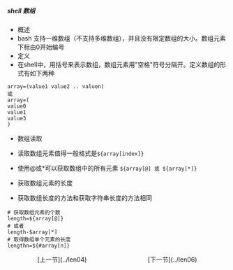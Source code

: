 ##### shell 数组

- 概述
 - bash 支持一维数组（不支持多维数组），并且没有限定数组的大小。数组元素下标由0开始编号
- 定义
 - 在shell中，用括号来表示数组，数组元素用"空格"符号分隔开。定义数组的形式有如下两种
```shell
array=(value1 value2 .. valuen)
或
array=(
value0
value1
value3
)
```

- 数组读取
 - 读取数组元素值得一般格式是`${array[index]}`
 - 使用@或*可以获取数组中的所有元素 `${array[@] 或 ${array[*]}`

- 获取数组元素的长度 
 - 获取数组长度的方法和获取字符串长度的方法相同
```shell
# 获取数组元素的个数
length=${array[@]}
# 或者
length-$array[*]
# 取得数组单个元素的长度
lengthn=${#array[n]}
```
<center>[上一节](../len04)　　　　　　　　　　[下一节](../len06)</center>
